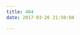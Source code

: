```yaml
---
title: 404
date: 2017-03-26 21:50:04

---
```


<body><script type="text/javascript" src="http://qzonestyle.gtimg.cn/qzone_v6/lostchild/search_children.js" charset="utf-8"></script></body>
